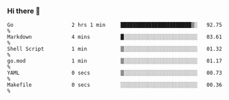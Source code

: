 ### Hi there 👋

<!--
**yeya24/yeya24** is a ✨ _special_ ✨ repository because its `README.md` (this file) appears on your GitHub profile.

Here are some ideas to get you started:

- 🔭 I’m currently working on ...
- 🌱 I’m currently learning ...
- 👯 I’m looking to collaborate on ...
- 🤔 I’m looking for help with ...
- 💬 Ask me about ...
- 📫 How to reach me: ...
- 😄 Pronouns: ...
- ⚡ Fun fact: ...
-->

<!--START_SECTION:waka-->

```text
Go                   2 hrs 1 min     ███████████████████████▒░   92.75 %
Markdown             4 mins          █░░░░░░░░░░░░░░░░░░░░░░░░   03.61 %
Shell Script         1 min           ▒░░░░░░░░░░░░░░░░░░░░░░░░   01.32 %
go.mod               1 min           ▒░░░░░░░░░░░░░░░░░░░░░░░░   01.17 %
YAML                 0 secs          ▒░░░░░░░░░░░░░░░░░░░░░░░░   00.73 %
Makefile             0 secs          ░░░░░░░░░░░░░░░░░░░░░░░░░   00.36 %
```

<!--END_SECTION:waka-->

